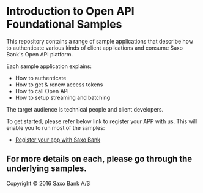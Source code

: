 # Introduction to Open API Foundational Samples

This repository contains a range of sample applications that describe how to authenticate various kinds of 
client applications and consume Saxo Bank's Open API platform.

Each sample application explains:
* How to authenticate
* How to get & renew access tokens
* How to call Open API
* How to setup streaming and batching

The target audience is technical people and client developers. 

To get started, please refer below link to register your APP with us. This will enable you to run most of the samples:
* [Register your app with Saxo Bank](https://developer.saxobank.com/sim/openapi/portal/article/Getting-Started_21597844.html)

For more details on each, please go through the underlying samples.
---

Copyright © 2016 Saxo Bank A/S